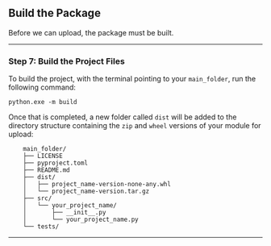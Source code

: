 ## Build the Package

Before we can upload, the package must be built.

---

### Step 7: Build the Project Files

To build the project, with the terminal pointing to your `main_folder`,
run the following command:

```
python.exe -m build
```

Once that is completed, a new folder called `dist` will be added to the 
directory structure containing the `zip` and `wheel` versions of your 
module for upload:

```
    main_folder/
    ├── LICENSE
    ├── pyproject.toml
    ├── README.md
    ├── dist/
    │   ├── project_name-version-none-any.whl
    │   └── project_name-version.tar.gz
    ├── src/
    │   └── your_project_name/
    │       ├── __init__.py
    │       └── your_project_name.py
    └── tests/
```

---
